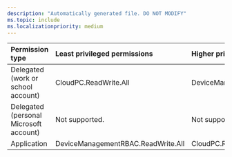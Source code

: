 ```yaml
---
description: "Automatically generated file. DO NOT MODIFY"
ms.topic: include
ms.localizationpriority: medium
---
```


|Permission type|Least privileged permissions|Higher privileged permissions|
|:---|:---|:---|
|Delegated (work or school account)|CloudPC.ReadWrite.All|DeviceManagementRBAC.ReadWrite.All|
|Delegated (personal Microsoft account)|Not supported.|Not supported.|
|Application|DeviceManagementRBAC.ReadWrite.All|CloudPC.ReadWrite.All|

